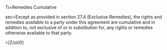 Ti=Remedies Cumulative

sec=Except as provided in section 27.4 (Exclusive Remedies), the rights and remedies available to a party under this agreement are cumulative and in addition to, not exclusive of or in substitution for, any rights or remedies otherwise available to that party.

=[Z/ol/0]
